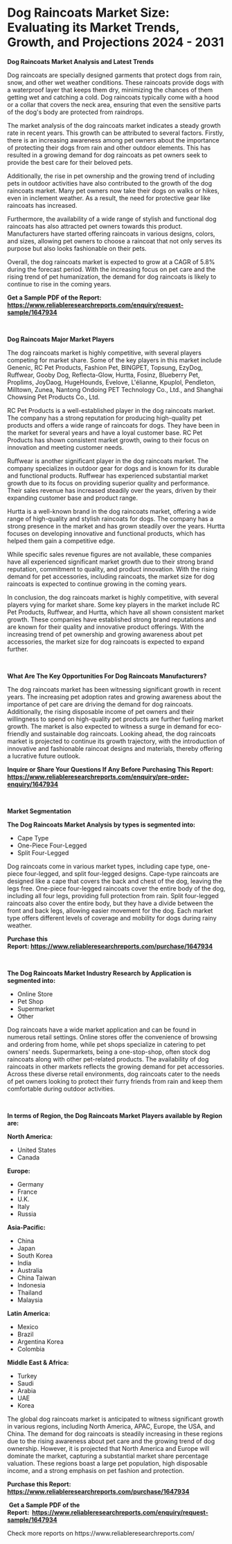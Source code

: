 <p><h1>Dog Raincoats Market Size: Evaluating its Market Trends, Growth, and Projections 2024 - 2031</h1></p><p><strong>Dog Raincoats Market Analysis and Latest Trends</strong></p>
<p><p>Dog raincoats are specially designed garments that protect dogs from rain, snow, and other wet weather conditions. These raincoats provide dogs with a waterproof layer that keeps them dry, minimizing the chances of them getting wet and catching a cold. Dog raincoats typically come with a hood or a collar that covers the neck area, ensuring that even the sensitive parts of the dog's body are protected from raindrops.</p><p>The market analysis of the dog raincoats market indicates a steady growth rate in recent years. This growth can be attributed to several factors. Firstly, there is an increasing awareness among pet owners about the importance of protecting their dogs from rain and other outdoor elements. This has resulted in a growing demand for dog raincoats as pet owners seek to provide the best care for their beloved pets.</p><p>Additionally, the rise in pet ownership and the growing trend of including pets in outdoor activities have also contributed to the growth of the dog raincoats market. Many pet owners now take their dogs on walks or hikes, even in inclement weather. As a result, the need for protective gear like raincoats has increased.</p><p>Furthermore, the availability of a wide range of stylish and functional dog raincoats has also attracted pet owners towards this product. Manufacturers have started offering raincoats in various designs, colors, and sizes, allowing pet owners to choose a raincoat that not only serves its purpose but also looks fashionable on their pets.</p><p>Overall, the dog raincoats market is expected to grow at a CAGR of 5.8% during the forecast period. With the increasing focus on pet care and the rising trend of pet humanization, the demand for dog raincoats is likely to continue to rise in the coming years.</p></p>
<p><strong>Get a Sample PDF of the Report:&nbsp; <a href="https://www.reliableresearchreports.com/enquiry/request-sample/1647934">https://www.reliableresearchreports.com/enquiry/request-sample/1647934</a></strong></p>
<p>&nbsp;</p>
<p><strong>Dog Raincoats Major Market Players</strong></p>
<p><p>The dog raincoats market is highly competitive, with several players competing for market share. Some of the key players in this market include Genenic, RC Pet Products, Fashion Pet, BINGPET, Topsung, EzyDog, Ruffwear, Gooby Dog, Reflecta-Glow, Hurtta, Fosinz, Blueberry Pet, Proplims, JoyDaog, HugeHounds, Evelove, L'élianne, Kpuplol, Pendleton, Milltown, Zunea, Nantong Ondoing PET Technology Co., Ltd., and Shanghai Chowsing Pet Products Co., Ltd.</p><p>RC Pet Products is a well-established player in the dog raincoats market. The company has a strong reputation for producing high-quality pet products and offers a wide range of raincoats for dogs. They have been in the market for several years and have a loyal customer base. RC Pet Products has shown consistent market growth, owing to their focus on innovation and meeting customer needs.</p><p>Ruffwear is another significant player in the dog raincoats market. The company specializes in outdoor gear for dogs and is known for its durable and functional products. Ruffwear has experienced substantial market growth due to its focus on providing superior quality and performance. Their sales revenue has increased steadily over the years, driven by their expanding customer base and product range.</p><p>Hurtta is a well-known brand in the dog raincoats market, offering a wide range of high-quality and stylish raincoats for dogs. The company has a strong presence in the market and has grown steadily over the years. Hurtta focuses on developing innovative and functional products, which has helped them gain a competitive edge.</p><p>While specific sales revenue figures are not available, these companies have all experienced significant market growth due to their strong brand reputation, commitment to quality, and product innovation. With the rising demand for pet accessories, including raincoats, the market size for dog raincoats is expected to continue growing in the coming years.</p><p>In conclusion, the dog raincoats market is highly competitive, with several players vying for market share. Some key players in the market include RC Pet Products, Ruffwear, and Hurtta, which have all shown consistent market growth. These companies have established strong brand reputations and are known for their quality and innovative product offerings. With the increasing trend of pet ownership and growing awareness about pet accessories, the market size for dog raincoats is expected to expand further.</p></p>
<p>&nbsp;</p>
<p><strong>What Are The Key Opportunities For Dog Raincoats Manufacturers?</strong></p>
<p><p>The dog raincoats market has been witnessing significant growth in recent years. The increasing pet adoption rates and growing awareness about the importance of pet care are driving the demand for dog raincoats. Additionally, the rising disposable income of pet owners and their willingness to spend on high-quality pet products are further fueling market growth. The market is also expected to witness a surge in demand for eco-friendly and sustainable dog raincoats. Looking ahead, the dog raincoats market is projected to continue its growth trajectory, with the introduction of innovative and fashionable raincoat designs and materials, thereby offering a lucrative future outlook.</p></p>
<p><strong>Inquire or Share Your Questions If Any Before Purchasing This Report: <a href="https://www.reliableresearchreports.com/enquiry/pre-order-enquiry/1647934">https://www.reliableresearchreports.com/enquiry/pre-order-enquiry/1647934</a></strong></p>
<p>&nbsp;</p>
<p><strong>Market Segmentation</strong></p>
<p><strong>The Dog Raincoats Market Analysis by types is segmented into:</strong></p>
<p><ul><li>Cape Type</li><li>One-Piece Four-Legged</li><li>Split Four-Legged</li></ul></p>
<p><p>Dog raincoats come in various market types, including cape type, one-piece four-legged, and split four-legged designs. Cape-type raincoats are designed like a cape that covers the back and chest of the dog, leaving the legs free. One-piece four-legged raincoats cover the entire body of the dog, including all four legs, providing full protection from rain. Split four-legged raincoats also cover the entire body, but they have a divide between the front and back legs, allowing easier movement for the dog. Each market type offers different levels of coverage and mobility for dogs during rainy weather.</p></p>
<p><strong>Purchase this Report:&nbsp;<a href="https://www.reliableresearchreports.com/purchase/1647934">https://www.reliableresearchreports.com/purchase/1647934</a></strong></p>
<p>&nbsp;</p>
<p><strong>The Dog Raincoats Market Industry Research by Application is segmented into:</strong></p>
<p><ul><li>Online Store</li><li>Pet Shop</li><li>Supermarket</li><li>Other</li></ul></p>
<p><p>Dog raincoats have a wide market application and can be found in numerous retail settings. Online stores offer the convenience of browsing and ordering from home, while pet shops specialize in catering to pet owners' needs. Supermarkets, being a one-stop-shop, often stock dog raincoats along with other pet-related products. The availability of dog raincoats in other markets reflects the growing demand for pet accessories. Across these diverse retail environments, dog raincoats cater to the needs of pet owners looking to protect their furry friends from rain and keep them comfortable during outdoor activities.</p></p>
<p>&nbsp;</p>
<p><strong>In terms of Region, the Dog Raincoats Market Players available by Region are:</strong></p>
<p>
    <p> <strong> North America: </strong>
        <ul>
            <li>United States</li>
            <li>Canada</li>
        </ul>
        </p> 
    <p> <strong> Europe: </strong>
        <ul>
            <li>Germany</li>
            <li>France</li>
            <li>U.K.</li>
            <li>Italy</li>
            <li>Russia</li>
        </ul>
        </p> 
    <p> <strong> Asia-Pacific: </strong>
        <ul>
            <li>China</li>
            <li>Japan</li>
            <li>South Korea</li>
            <li>India</li>
            <li>Australia</li>
            <li>China Taiwan</li>
            <li>Indonesia</li>
            <li>Thailand</li>
            <li>Malaysia</li>
        </ul>
        </p> 
    <p> <strong> Latin America: </strong>
        <ul>
            <li>Mexico</li>
            <li>Brazil</li>
            <li>Argentina Korea</li>
            <li>Colombia</li>
        </ul>
        </p> 
    <p> <strong> Middle East & Africa: </strong>
        <ul>
            <li>Turkey</li>
            <li>Saudi</li>
            <li>Arabia</li>
            <li>UAE</li>
            <li>Korea</li>
        </ul>
    </p>
    </p>
<p><p>The global dog raincoats market is anticipated to witness significant growth in various regions, including North America, APAC, Europe, the USA, and China. The demand for dog raincoats is steadily increasing in these regions due to the rising awareness about pet care and the growing trend of dog ownership. However, it is projected that North America and Europe will dominate the market, capturing a substantial market share percentage valuation. These regions boast a large pet population, high disposable income, and a strong emphasis on pet fashion and protection.</p></p>
<p><strong>Purchase this Report: <a href="https://www.reliableresearchreports.com/purchase/1647934">https://www.reliableresearchreports.com/purchase/1647934</a></strong></p>
<p>&nbsp;<strong>Get a Sample PDF of the Report:&nbsp;&nbsp;<a href="https://www.reliableresearchreports.com/enquiry/request-sample/1647934">https://www.reliableresearchreports.com/enquiry/request-sample/1647934</a></strong></p>
<p><strong></strong></p>
<p>Check more reports on https://www.reliableresearchreports.com/</p>